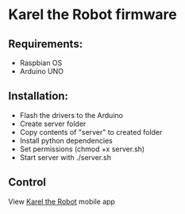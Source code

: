 # Karel the Robot firmware

## Requirements:
- Raspbian OS
- Arduino UNO
## Installation:
- Flash the drivers to the Arduino
- Create server folder
- Copy contents of "server" to created folder
- Install python dependencies
- Set permissions (chmod +x server.sh)
- Start server with ./server.sh
## Control
View <a href = "https://github.com/AndraxDev/karel-the-robot-controller">Karel the Robot</a> mobile app